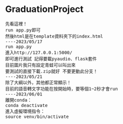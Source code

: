 # GraduationProject
<pre>
先看這裡！
run app.py即可
然後html是在template資料夾下的index.html
----2023/05/17 
run app.py 
進入http://127.0.0.1:5000/ 
即可進行測試 記得要載pyaudio、flask套件
目前圖片我只有設定青蛙可以叫出來
要測試的直接下載.zip就好 不要更動此分支！
----2023/05/21
除了大綱以外，其他都正常顯示！
目前的語音轉文字功能在按開始時，要等個1~2秒才會run
----2023/06/01
離開conda：
conda deactivate
進入虛擬環境指令：
source venv/bin/activate
</pre>
